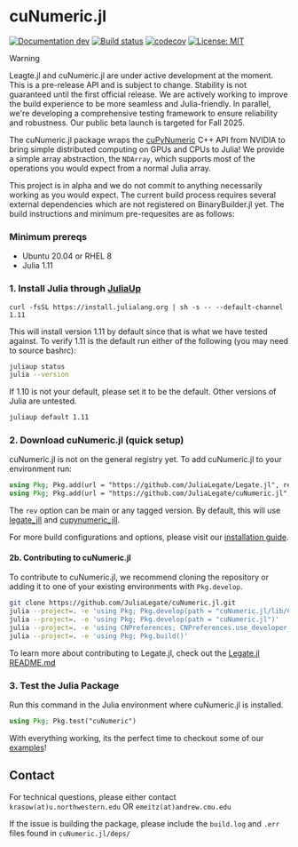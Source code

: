# cuNumeric.jl

[![Documentation dev](https://img.shields.io/badge/docs-dev-blue.svg)](https://julialegate.github.io/cuNumeric.jl/dev/)
[![Build status](https://ci.appveyor.com/api/projects/status/973jtue9itgvvlc7?svg=true)](https://ci.appveyor.com/project/JuliaLegate/cunumeric-jl)
[![codecov](https://codecov.io/github/julialegate/cuNumeric.jl/branch/main/graph/badge.svg)](https://app.codecov.io/github/JuliaLegate/cuNumeric.jl)
[![License: MIT](https://img.shields.io/badge/License-MIT-green.svg)](https://opensource.org/licenses/MIT)

> [!WARNING]  
> Leagte.jl and cuNumeric.jl are under active development at the moment. This is a pre-release API and is subject to change. Stability is not guaranteed until the first official release. We are actively working to improve the build experience to be more seamless and Julia-friendly. In parallel, we're developing a comprehensive testing framework to ensure reliability and robustness. Our public beta launch is targeted for Fall 2025.

The cuNumeric.jl package wraps the [cuPyNumeric](https://github.com/nv-legate/cupynumeric) C++ API from NVIDIA to bring simple distributed computing on GPUs and CPUs to Julia! We provide a simple array abstraction, the `NDArray`, which supports most of the operations you would expect from a normal Julia array.

This project is in alpha and we do not commit to anything necessarily working as you would expect. The current build process requires several external dependencies which are not registered on BinaryBuilder.jl yet. The build instructions and minimum pre-requesites are as follows:

### Minimum prereqs
- Ubuntu 20.04 or RHEL 8
- Julia 1.11

### 1. Install Julia through [JuliaUp](https://github.com/JuliaLang/juliaup)
```
curl -fsSL https://install.julialang.org | sh -s -- --default-channel 1.11
```

This will install version 1.11 by default since that is what we have tested against. To verify 1.11 is the default run either of the following (you may need to source bashrc):
```bash
juliaup status
julia --version
```

If 1.10 is not your default, please set it to be the default. Other versions of Julia are untested.
```bash
juliaup default 1.11
```

### 2. Download cuNumeric.jl (quick setup)
cuNumeric.jl is not on the general registry yet. To add cuNumeric.jl to your environment run:
```julia
using Pkg; Pkg.add(url = "https://github.com/JuliaLegate/Legate.jl", rev = "main")
using Pkg; Pkg.add(url = "https://github.com/JuliaLegate/cuNumeric.jl", rev = "main")
```
The `rev` option can be main or any tagged version.  By default, this will use [legate_jll](https://github.com/JuliaBinaryWrappers/legate_jll.jl/) and [cupynumeric_jll](https://github.com/JuliaBinaryWrappers/cupynumeric_jll.jl/). 

For more build configurations and options, please visit our [installation guide](https://julialegate.github.io/cuNumeric.jl/dev/install/).

#### 2b. Contributing to cuNumeric.jl
To contribute to cuNumeric.jl, we recommend cloning the repository or adding it to one of your existing environments with `Pkg.develop`.
```bash
git clone https://github.com/JuliaLegate/cuNumeric.jl.git 
julia --project=. -e 'using Pkg; Pkg.develop(path = "cuNumeric.jl/lib/CNPreferences")'
julia --project=. -e 'using Pkg; Pkg.develop(path = "cuNumeric.jl")'
julia --project=. -e 'using CNPreferences; CNPreferences.use_developer_mode()'
julia --project=. -e 'using Pkg; Pkg.build()'
```

To learn more about contributing to Legate.jl, check out the [Legate.jl README.md](https://github.com/JuliaLegate/Legate.jl?tab=readme-ov-file#2-download-legatejl)

### 3. Test the Julia Package
Run this command in the Julia environment where cuNumeric.jl is installed.
```julia
using Pkg; Pkg.test("cuNumeric")
```
With everything working, its the perfect time to checkout some of our [examples](https://julialegate.github.io/cuNumeric.jl/dev/examples/)!


## Contact
For technical questions, please either contact 
`krasow(at)u.northwestern.edu` OR
`emeitz(at)andrew.cmu.edu`

If the issue is building the package, please include the `build.log` and `.err` files found in `cuNumeric.jl/deps/` 

